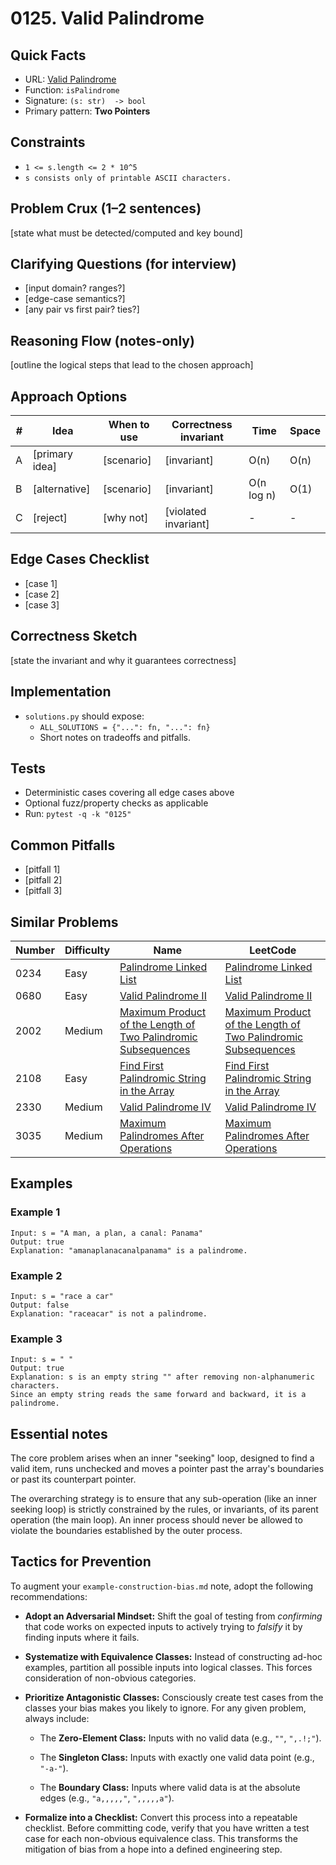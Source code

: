 # 0125. Valid Palindrome

## Quick Facts

- URL: [Valid Palindrome](https://leetcode.com/problems/valid-palindrome/)
- Function: `isPalindrome`
- Signature: `(s: str)  -> bool`
- Primary pattern: **Two Pointers**

## Constraints

- `1 <= s.length <= 2 * 10^5`
- `s consists only of printable ASCII characters.`

## Problem Crux (1–2 sentences)

[state what must be detected/computed and key bound]

## Clarifying Questions (for interview)

- [input domain? ranges?]
- [edge-case semantics?]
- [any pair vs first pair? ties?]

## Reasoning Flow (notes-only)

[outline the logical steps that lead to the chosen approach]

## Approach Options

| # | Idea | When to use | Correctness invariant | Time | Space |
|---|------|-------------|-----------------------|------|-------|
| A | [primary idea] | [scenario] | [invariant] | O(n) | O(n) |
| B | [alternative] | [scenario] | [invariant] | O(n log n) | O(1) |
| C | [reject] | [why not] | [violated invariant] | - | - |

## Edge Cases Checklist

- [case 1]
- [case 2]
- [case 3]

## Correctness Sketch

[state the invariant and why it guarantees correctness]

## Implementation

- `solutions.py` should expose:
  - `ALL_SOLUTIONS = {"...": fn, "...": fn}`
  - Short notes on tradeoffs and pitfalls.

## Tests

- Deterministic cases covering all edge cases above
- Optional fuzz/property checks as applicable
- Run: `pytest -q -k "0125"`

## Common Pitfalls

- [pitfall 1]
- [pitfall 2]
- [pitfall 3]

## Similar Problems

| Number | Difficulty | Name | LeetCode |
|---|---|---|---|
| 0234 | Easy | [Palindrome Linked List](../0234-palindrome-linked-list/readme.md) | [Palindrome Linked List](https://leetcode.com/problems/palindrome-linked-list/) |
| 0680 | Easy | [Valid Palindrome II](../0680-valid-palindrome-ii/readme.md) | [Valid Palindrome II](https://leetcode.com/problems/valid-palindrome-ii/) |
| 2002 | Medium | [Maximum Product of the Length of Two Palindromic Subsequences](../2002-maximum-product-of-the-length-of-two-palindromic-subsequences/readme.md) | [Maximum Product of the Length of Two Palindromic Subsequences](https://leetcode.com/problems/maximum-product-of-the-length-of-two-palindromic-subsequences/) |
| 2108 | Easy | [Find First Palindromic String in the Array](../2108-find-first-palindromic-string-in-the-array/readme.md) | [Find First Palindromic String in the Array](https://leetcode.com/problems/find-first-palindromic-string-in-the-array/) |
| 2330 | Medium | [Valid Palindrome IV](../2330-valid-palindrome-iv/readme.md) | [Valid Palindrome IV](https://leetcode.com/problems/valid-palindrome-iv/) |
| 3035 | Medium | [Maximum Palindromes After Operations](../3035-maximum-palindromes-after-operations/readme.md) | [Maximum Palindromes After Operations](https://leetcode.com/problems/maximum-palindromes-after-operations/) |

## Examples

### Example 1

```text
Input: s = "A man, a plan, a canal: Panama"
Output: true
Explanation: "amanaplanacanalpanama" is a palindrome.
```

### Example 2

```text
Input: s = "race a car"
Output: false
Explanation: "raceacar" is not a palindrome.
```

### Example 3

```text
Input: s = " "
Output: true
Explanation: s is an empty string "" after removing non-alphanumeric characters.
Since an empty string reads the same forward and backward, it is a palindrome.
```

## Essential notes

The core problem arises when an inner "seeking" loop, designed to find a valid item, runs unchecked and moves a pointer past the array's boundaries or past its counterpart pointer.

The overarching strategy is to ensure that any sub-operation (like an inner seeking loop) is strictly constrained by the rules, or invariants, of its parent operation (the main loop). An inner process should never be allowed to violate the boundaries established by the outer process.

## Tactics for Prevention

To augment your `example-construction-bias.md` note, adopt the following recommendations:

- **Adopt an Adversarial Mindset:** Shift the goal of testing from _confirming_ that code works on expected inputs to actively trying to _falsify_ it by finding inputs where it fails.

- **Systematize with Equivalence Classes:** Instead of constructing ad-hoc examples, partition all possible inputs into logical classes. This forces consideration of non-obvious categories.

- **Prioritize Antagonistic Classes:** Consciously create test cases from the classes your bias makes you likely to ignore. For any given problem, always include:

  - The **Zero-Element Class:** Inputs with no valid data (e.g., `""`, `",.!;"`).

  - The **Singleton Class:** Inputs with exactly one valid data point (e.g., `"-a-"`).

  - The **Boundary Class:** Inputs where valid data is at the absolute edges (e.g., `"a,,,,,"`, `",,,,,a"`).

- **Formalize into a Checklist:** Convert this process into a repeatable checklist. Before committing code, verify that you have written a test case for each non-obvious equivalence class. This transforms the mitigation of bias from a hope into a defined engineering step.
